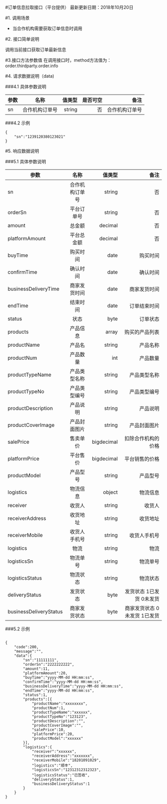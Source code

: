 #订单信息拉取接口（平台提供）
最新更新日期：2018年10月20日

#1. 调用场景
+ 当合作机构需要获取订单信息时调用

#2. 接口简单说明

调用当前接口获取订单最新信息

#3.接口方法参数值
在调用接口时，method方法值为：order.thirdparty.order.info

#4. 请求数据说明（data)

###4.1 具体参数说明

参数|名称|值类型|是否可空|备注
---|:--:|---:|---:|---:|
sn|合作机构订单号|string|否|合作机构订单号

###4.2 示例

```
{
    "sn":"1239120380123021"
}
```

#5. 响应数据说明

###5.1 具体参数说明

参数|名称|值类型|备注
---|:--:|---:|---:|
sn|合作机构订单号|string|否|合作机构订单号
orderSn|平台订单号|string|否|平台订单号
amount|总金额|decimal|否|扣款金额
platformAmount|平台总金额|decimal|否|平台总金额
buyTime|购买时间|date|购买时间
confirmTime|确认时间|date|确认时间
businessDeliveryTime|商家发货时间|date|商家发货时间
endTime|结束时间|date|订单结束时间
status|状态|byte|订单状态
products|产品信息|array|购买的产品列表
productName|产品名|string|产品名称
productNum|产品数量|int|产品数量
productTypeName|产品类型名称|string|产品类型名称
productTypeNo|产品类型编号|string|产品类型编号
productDescription|产品说明|string|产品说明
productCoverImage|产品封面图片|string|产品封面图片
salePrice|售卖单价|bigdecimal|扣除合作机构的价格
platformPrice|平台售价|bigdecimal|平台销售的价格
productModel|产品型号|string|产品型号
logistics|物流信息|object|物流信息
receiver|收货人|string|收货人
receiverAddress|收货地址|string|收货地址
receiverMobile|收货人手机号|string|收货人手机号
logistics|物流|string|物流
logisticsSn|物流单号|string|物流单号
logisticsStatus|物流状态|string|物流状态
deliveryStatus|发货状态|byte|发货状态 1已发货 0未发货
businessDeliveryStatus|商家发货状态|byte|商家发货状态 0 未发货 1已发货

###5.2 示例

```

{
	"code":200,
	"message":"",
	"data":{
		"sn":"11111111",
		"orderSn":"2222222222",
		"amount":11,
		"platformAmount":20,
		"buyTime":"yyyy-MM-dd HH:mm:ss",
		"confirmTime":"yyyy-MM-dd HH:mm:ss",
		"businessDeliveryTime":"yyyy-MM-dd HH:mm:ss",
		"endTime":"yyyy-MM-dd HH:mm:ss",
		"status":1,
		"products":[{
			"productName":"xxxxxxxx",
			"productNum":1,
			"productTypeName":"xxxxxx",
			"productTypeNo":"123123",
			"productDescription":"",
			"productCoverImage":"",
			"salePrice":10,
			"platformPrice":20,
			"productModel":"xxxxxx"
		}],
		"logistics":{
			"receiver":"xxxxxx",
			"receiverAddress":"xxxxxxx",
			"receiverMobile":"18201091029",
			"logistics":"顺丰",
			"logisticsSn":"12312312312323",
			"logisticsStatus":"已签收",
			"deliveryStatus":1,
			"businessDeliveryStatus":1
		}
	}
}

```
